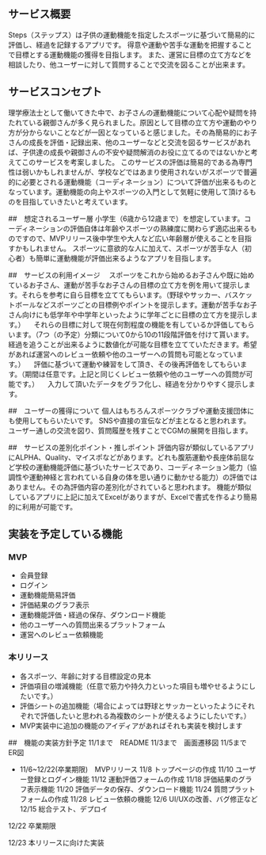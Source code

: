 ## サービス概要
Steps（ステップス）は子供の運動機能を指定したスポーツに基づいて簡易的に評価し、経過を記録するアプリです。
得意や運動や苦手な運動を把握することで目標とする運動機能の獲得を目指します。
また、運営に目標の立て方などを相談したり、他ユーザーに対して質問することで交流を図ることが出来ます。

## サービスコンセプト
理学療法士として働いてきた中で、お子さんの運動機能について心配や疑問を持たれている親御さんが多く見られました。原因として目標の立て方や運動のやり方が分からないことなどが一因となっていると感じました。その為簡易的にお子さんの成長を評価・記録出来、他のユーザーなどと交流を図るサービスがあれば、子供達の成長や親御さんの不安や疑問解消のお役に立てるのではないかと考えてこのサービスを考案しました。
このサービスの評価は簡易的である為専門性は弱いかもしれませんが、学校などではあまり使用されないがスポーツで普遍的に必要とされる運動機能（コーディネーション）について評価が出来るものとなっています。運動機能の向上やスポーツの入門として気軽に使用して頂けるものを目指していきたいと考えています。

##　想定されるユーザー層
小学生（6歳から12歳まで）を想定しています。コーディネーションの評価自体は年齢やスポーツの熟練度に関わらず適応出来るものですので、MVPリリース後中学生や大人など広い年齢層が使えることを目指すかもしれません。
スポーツに意欲的な人に加えて、スポーツが苦手な人（初心者）も簡単に運動機能が評価出来るようなアプリを目指します。

##　サービスの利用イメージ
　スポーツをこれから始めるお子さんや既に始めているお子さん、運動が苦手なお子さんの目標の立て方を例を用いて提示します。それらを参考に自ら目標を立ててもらいます。（野球やサッカー、バスケットボールなどスポーツごとの目標例やポイントを提示します。運動が苦手なお子さん向けにも低学年や中学年といったように学年ごとに目標の立て方を提示します。）
　それらの目標に対して現在何割程度の機能を有しているか評価してもらいます。（7つ（の予定）分類について0から10の11段階評価を付けて貰います。経過を追うことが出来るように数値化が可能な目標を立てていただきます。希望があれば運営へのレビュー依頼や他のユーザーへの質問も可能となっています。）
　評価に基づいて運動や練習をして頂き、その後再評価をしてもらいます。（期間は任意です。上記と同じくレビュー依頼や他のユーザーへの質問が可能です。）
　入力して頂いたデータをグラフ化し、経過を分かりやすく提示します。

##　ユーザーの獲得について
個人はもちろんスポーツクラブや運動支援団体にも使用してもらいたいです。
SNSや直接の宣伝などが主となると思われます。
ユーザー通しの交流を図り、質問履歴を残すことでCGMの展開を目指します。

##　サービスの差別化ポイント・推しポイント
評価内容が類似しているアプリにALPHA、Quality、マイスポなどがあります。どれも腹筋運動や長座体前屈など学校の運動機能評価に基づいたサービスであり、コーディネーション能力（協調性や運動神経と言われている自身の体を思い通りに動かせる能力）の評価ではありません。その為評価内容の差別化がされていると思われます。
機能が類似しているアプリに上記に加えてExcelがありますが、Excelで書式を作るより簡易的に利用が可能です。

## 実装を予定している機能
### MVP
* 会員登録
* ログイン
* 運動機能簡易評価
* 評価結果のグラフ表示
* 運動機能評価・経過の保存、ダウンロード機能
* 他のユーザーへの質問出来るプラットフォーム
* 運営へのレビュー依頼機能

### 本リリース
* 各スポーツ、年齢に対する目標設定の見本
* 評価項目の増減機能（任意で筋力や持久力といった項目も増やせるようにしたいです。）
* 評価シートの追加機能（場合によっては野球とサッカーといったようにそれぞれで評価したいと思われる為複数のシートが使えるようにしたいです。）
* MVP実装中に追加の機能のアイディアがあればそれも実装を検討します

##　機能の実装方針予定
11/1まで　README
11/3まで　画面遷移図
11/5まで　ER図

* 11/6~12/22(卒業期限)　MVPリリース
11/8  トップページの作成
11/10 ユーザー登録とログイン機能
11/12 運動評価フォームの作成
11/18 評価結果のグラフ表示機能
11/20 評価データの保存、ダウンロード機能
11/24 質問プラットフォームの作成
11/28 レビュー依頼の機能
12/6  UI/UXの改善、バグ修正など
12/15 総合テスト、デプロイ

12/22 卒業期限

12/23 本リリースに向けた実装
